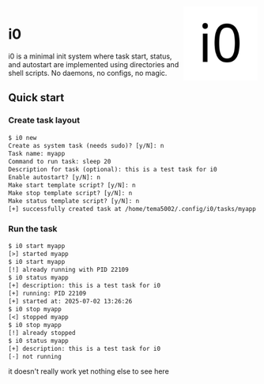 <img src=".readmes/i0.png" align="right" width="150" height="150" alt="i0 logo">

# i0
i0 is a minimal init system where task start, status, and
autostart are implemented using directories and shell scripts.
No daemons, no configs, no magic.

## Quick start

### Create task layout
```
$ i0 new
Create as system task (needs sudo)? [y/N]: n
Task name: myapp
Command to run task: sleep 20
Description for task (optional): this is a test task for i0
Enable autostart? [y/N]: n
Make start template script? [y/N]: n
Make stop template script? [y/N]: n
Make status template script? [y/N]: n
[+] successfully created task at /home/tema5002/.config/i0/tasks/myapp
```

### Run the task
```
$ i0 start myapp
[>] started myapp
$ i0 start myapp
[!] already running with PID 22109
$ i0 status myapp
[+] description: this is a test task for i0
[+] running: PID 22109
[+] started at: 2025-07-02 13:26:26
$ i0 stop myapp
[<] stopped myapp
$ i0 stop myapp
[!] already stopped
$ i0 status myapp
[+] description: this is a test task for i0
[-] not running
```
it doesn't really work yet nothing else to see here

